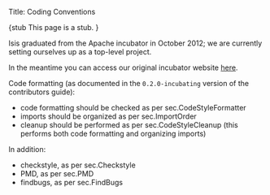Title: Coding Conventions

{stub
This page is a stub.
}

Isis graduated from the Apache incubator in October 2012; we are currently setting ourselves up as a top-level project.

In the meantime you can access our original incubator website [here](http://incubator.apache.org/isis "Apache Isis (incubator website)").

Code formatting (as documented in the `0.2.0-incubating` version of the contributors guide):

- code formatting should be checked as per sec.CodeStyleFormatter
- imports should be organized as per sec.ImportOrder
- cleanup should be performed as per sec.CodeStyleCleanup
  (this performs both code formatting and organizing imports)

In addition:

- checkstyle, as per sec.Checkstyle
- PMD, as per sec.PMD
- findbugs, as per sec.FindBugs

